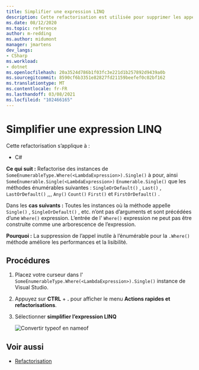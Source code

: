 ```yaml
---
title: Simplifier une expression LINQ
description: Cette refactorisation est utilisée pour supprimer les appels inutiles à l’énumérable pour la méthode Where.
ms.date: 08/12/2020
ms.topic: reference
author: m-redding
ms.author: midumont
manager: jmartens
dev_langs:
- CSharp
ms.workload:
- dotnet
ms.openlocfilehash: 20a3524d786b1f03fc3e221d1b257892d9439a0b
ms.sourcegitcommit: 8590cf6b3351e82827fd21159beefef0c02bf162
ms.translationtype: MT
ms.contentlocale: fr-FR
ms.lasthandoff: 03/08/2021
ms.locfileid: "102466165"
---
```

# <a name="simplify-linq-expression"></a>Simplifier une expression LINQ

Cette refactorisation s’applique à :

- C#

**Ce qui suit :** Refactorise des instances de `SomeEnumerableType.Where(<LambdaExpression>).Single()` à pour, ainsi `SomeEnumerable.Single(<LambdaExpression>)` `Enumerable.Single()` que les méthodes énumérables suivantes : `SingleOrDefault()` , `Last()` , `LastOrDefault()` ,,, `Any()` `Count()` `First()` et `FirstOrDefault()` .

Dans les **cas suivants :**  Toutes les instances où la méthode appelle `Single()` , `SingleOrDefault()` , etc. n’ont pas d’arguments et sont précédées d’une `Where()` expression. L’entrée de l' `Where()` expression ne peut pas être construite comme une arborescence de l’expression.

**Pourquoi :** La suppression de l’appel inutile à l’énumérable pour la `.Where()` méthode améliore les performances et la lisibilité.

## <a name="how-to"></a>Procédures

1. Placez votre curseur dans l' `SomeEnumerableType.Where(<LambdaExpression>).Single()` instance de Visual Studio.
2. Appuyez sur **CTRL** + **.** pour afficher le menu **Actions rapides et refactorisations**.
3. Sélectionner **simplifier l’expression LINQ**

   ![Convertir typeof en nameof](media/simplify-linq-expression.png)

## <a name="see-also"></a>Voir aussi

- [Refactorisation](../refactoring-in-visual-studio.md)
